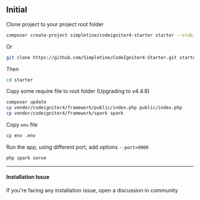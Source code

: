 ## Initial

Clone project to your project root folder
```bash
composer create-project simpletine/codeigniter4-starter starter --stability=dev
```
Or
```bash
git clone https://github.com/Simpletine/CodeIgniter4-Starter.git starter
```
Then
```bash
cd starter
``` 

Copy some require file to root folder (Upgrading to v4.4.8)
```bash
composer update
cp vendor/codeigniter4/framework/public/index.php public/index.php
cp vendor/codeigniter4/framework/spark spark
```

Copy `env` file
```bash
cp env .env
```

Run the app, using different port, add options `--port=9000`
```bash
php spark serve
```

---
#### Installation Issue
If you're facing any installation issue, open a discussion in community
